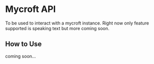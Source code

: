# Mycroft API
To be used to interact with a mycroft instance.  Right now only feature supported is speaking text but more coming soon.

## How to Use
coming soon...
